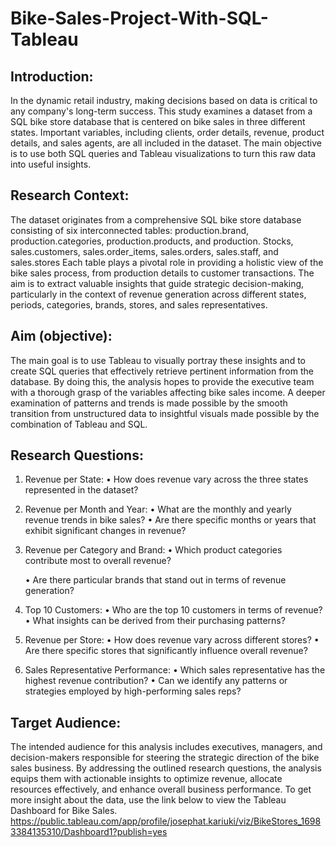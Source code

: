 # Bike-Sales-Project-With-SQL-Tableau
## Introduction:
In the dynamic retail industry, making decisions based on data is critical to any company's long-term success. This study examines a dataset from a SQL bike store database that is centered on bike sales in three different states. Important variables, including clients, order details, revenue, product details, and sales agents, are all included in the dataset. The main objective is to use both SQL queries and Tableau visualizations to turn this raw data into useful insights.
## Research Context:
The dataset originates from a comprehensive SQL bike store database consisting of six interconnected tables: production.brand, production.categories, production.products, and production. Stocks, sales.customers, sales.order_items, sales.orders, sales.staff, and sales.stores Each table plays a pivotal role in providing a holistic view of the bike sales process, from production details to customer transactions. The aim is to extract valuable insights that guide strategic decision-making, particularly in the context of revenue generation across different states, periods, categories, brands, stores, and sales representatives.
## Aim (objective):
The main goal is to use Tableau to visually portray these insights and to create SQL queries that effectively retrieve pertinent information from the database. By doing this, the analysis hopes to provide the executive team with a thorough grasp of the variables affecting bike sales income. A deeper examination of patterns and trends is made possible by the smooth transition from unstructured data to insightful visuals made possible by the combination of Tableau and SQL.
## Research Questions:
1.	Revenue per State:
•	How does revenue vary across the three states represented in the dataset?
2.	Revenue per Month and Year:
    •	What are the monthly and yearly revenue trends in bike sales?
    •	Are there specific months or years that exhibit significant changes in revenue?
3.	Revenue per Category and Brand:
    •	Which product categories contribute most to overall revenue?
  	
    •	Are there particular brands that stand out in terms of revenue generation?
4.	Top 10 Customers:
    •	Who are the top 10 customers in terms of revenue?
    •	What insights can be derived from their purchasing patterns?
5.	Revenue per Store:
    •	How does revenue vary across different stores?
    •	Are there specific stores that significantly influence overall revenue?
6.	Sales Representative Performance:
   •	Which sales representative has the highest revenue contribution?
   •	Can we identify any patterns or strategies employed by high-performing sales reps?
## Target Audience:
The intended audience for this analysis includes executives, managers, and decision-makers responsible for steering the strategic direction of the bike sales business. By addressing the outlined research questions, the analysis equips them with actionable insights to optimize revenue, allocate resources effectively, and enhance overall business performance.
To get more insight about the data, use the link below to view the Tableau Dashboard for Bike Sales.
https://public.tableau.com/app/profile/josephat.kariuki/viz/BikeStores_16983384135310/Dashboard1?publish=yes
